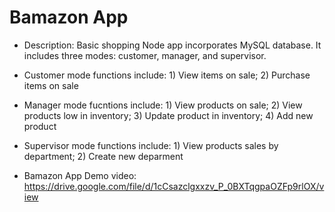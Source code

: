 # Bamazon App

* Description: Basic shopping Node app incorporates MySQL database. It includes three modes: customer, manager, and supervisor.

* Customer mode functions include: 1) View items on sale; 2) Purchase items on sale

* Manager mode fucntions include: 1) View products on sale; 2) View products low in inventory; 3) Update product in inventory; 4) Add new product

* Supervisor mode functions include: 1) View products sales by department; 2) Create new deparment

* Bamazon App Demo video: https://drive.google.com/file/d/1cCsazclgxxzv_P_0BXTqgpaOZFp9rlOX/view